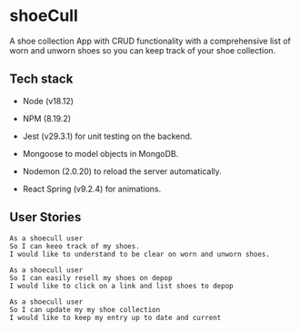 # shoeCull

A shoe collection App with CRUD functionality with a comprehensive list of worn and unworn shoes so you can keep track of your shoe collection.

## Tech stack

* Node (v18.12)
* NPM (8.19.2)
* Jest (v29.3.1) for unit testing on the backend.

* Mongoose to model objects in MongoDB.
* Nodemon (2.0.20) to reload the server automatically.
* React Spring (v9.2.4) for animations.

## User Stories
```
As a shoecull user
So I can keeo track of my shoes.
I would like to understand to be clear on worn and unworn shoes.
```

```
As a shoecull user
So I can easily resell my shoes on depop
I would like to click on a link and list shoes to depop 
```

```
As a shoecull user
So I can update my my shoe collection
I would like to keep my entry up to date and current 
```